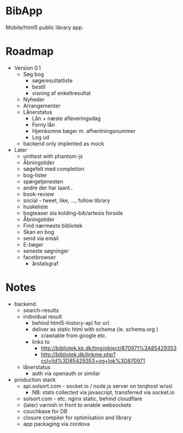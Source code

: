 # BibApp

Mobile/html5 public library app.

# Roadmap

- Version 0.1
    - Søg bog
        - søgeresultatliste
        - bestil
        - visning af enkeltresultat
    - Nyheder 
    - Arrangementer
    - Lånerstatus
        - Lån + næste afleveringsdag
        - Forny lån
        - Hjemkomne bøger m. afhentningsnummer
        - Log ud
    - backend only implented as mock
- Later
    - unittest with phantom-js
    - Åbningstider
    - søgefelt med completion
    - bog-lister
    - spørgetjenesten
    - andre der har laant..
    - book-review
    - social - tweet, like, ..., follow library
    - huskeliste
    - bogteaser ala kolding-bib/artesis forside
    - Åbningstider
    - Find nærmeste bibliotek
    - Skan en bog
    - send via email
    - E-bøger
    - seneste søgninger
    - facetbrowser
        - årstalsgraf

# Notes

- backend
    - search-results
    - individual result
        - behind html5-history-api for url.
        - deliver as static html with schema (ie. schema.org )
            - crawlable from google etc.
        - links to
            - http://bibliotek.kk.dk/ting/object/870971%3A85429353
            - http://bibliotek.dk/linkme.php?ccl=lid%3D85429353+og+lok%3D870971
    - lånerstatus
        - auth via openauth or similar
- production stack
    - api.solsort.com - socket.io / node.js server on torqhost w/ssl
        - NB: stats collected via javascript, transferred via socket.io
    - solsort.com - etc. nginx static, behind cloudflare
    - (later) varnish in front to enable websockets
    - couchbase for DB
    - closure compiler for optimisation and library
    - app packaging via cordova

